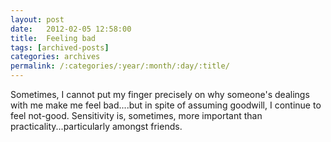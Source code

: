 ```yaml
---
layout: post
date:	2012-02-05 12:58:00
title:  Feeling bad
tags: [archived-posts]
categories: archives
permalink: /:categories/:year/:month/:day/:title/
---
```

Sometimes, I cannot put my finger precisely on why someone's dealings with  me make me feel bad....but in spite of assuming goodwill, I continue to feel not-good. Sensitivity is, sometimes, more important than practicality...particularly amongst friends.
